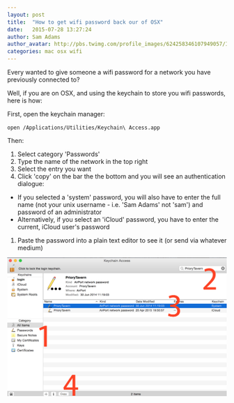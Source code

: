 ```yaml
---
layout: post
title:  "How to get wifi password back our of OSX"
date:   2015-07-28 13:27:24
author: Sam Adams
author_avatar: http://pbs.twimg.com/profile_images/624258346107949057/IW0mJXun_200x200.png
categories: mac osx wifi
---
```


Every wanted to give someone a wifi password for a network you have previously connected to?

Well, if you are on OSX, and using the keychain to store you wifi passwords, here is how:

First, open the keychain manager:

    open /Applications/Utilities/Keychain\ Access.app
 
Then:

1. Select category 'Passwords'
1. Type the name of the network in the top right
1. Select the entry you want
1. Click 'copy' on the bar the the bottom and you will see an authentication dialogue:
  - If you selected a 'system' password, you will also have to enter the full name 
  (not your unix username - i.e. 'Sam Adams' not 'sam') and password of an administrator
  - Alternatively, if you select an 'iCloud' password, you have to enter the current, iCloud user's password
1. Paste the password into a plain text editor to see it (or send via whatever medium)

![password from keychain](/images/password-from-keychain.png)
